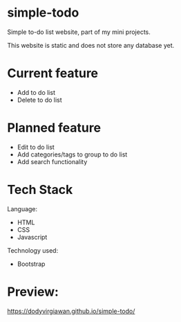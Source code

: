 # simple-todo
Simple to-do list website, part of my mini projects.

This website is static and does not store any database yet. 

# Current feature
- Add to do list
- Delete to do list

# Planned feature
- Edit to do list
- Add categories/tags to group to do list
- Add search functionality

# Tech Stack
Language:
- HTML
- CSS
- Javascript

Technology used:
- Bootstrap

# Preview:

https://dodyvirgiawan.github.io/simple-todo/
